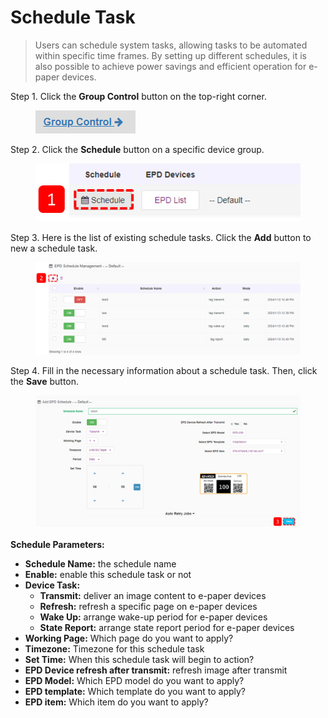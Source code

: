 # Schedule Task

> Users can schedule system tasks, allowing tasks to be automated within specific time frames. By setting up different schedules, it is also possible to achieve power savings and efficient operation for e-paper devices.

Step 1. Click the **Group Control** button on the top-right corner.

<figure><img src="../../../.gitbook/assets/image (263).png" alt=""><figcaption></figcaption></figure>

Step 2. Click the **Schedule** button on a specific device group.

<figure><img src="../../../.gitbook/assets/image (264).png" alt=""><figcaption></figcaption></figure>

Step 3. Here is the list of existing schedule tasks. Click the **Add** button to new a schedule task.

<figure><img src="../../../.gitbook/assets/image (265).png" alt=""><figcaption></figcaption></figure>

Step 4. Fill in the necessary information about a schedule task. Then, click the **Save** button.

<figure><img src="../../../.gitbook/assets/image (266).png" alt=""><figcaption></figcaption></figure>

**Schedule Parameters:**

* **Schedule Name:** the schedule name
* **Enable:** enable this schedule task or not
* **Device Task:**&#x20;
  * **Transmit:** deliver an image content to e-paper devices
  * **Refresh:** refresh a specific page on e-paper devices
  * **Wake Up:** arrange wake-up period for e-paper devices
  * **State Report:** arrange state report period for e-paper devices
* **Working Page:** Which page do you want to apply?
* **Timezone:** Timezone for this schedule task
* **Set Time:** When this schedule task will begin to action?
* **EPD Device refresh after transmit:** refresh image after transmit
* **EPD Model:** Which EPD model do you want to apply?
* **EPD template:** Which template do you want to apply?
* **EPD item:** Which item do you want to apply?
